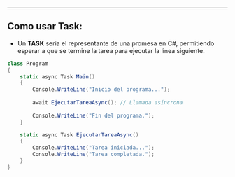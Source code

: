 
----
## Como usar Task:
- Un **TASK** seria el representante de una promesa en C#, permitiendo esperar a que se termine la tarea para ejecutar la linea siguiente.

```csharp
class Program
{
    static async Task Main()
    {
        Console.WriteLine("Inicio del programa...");
        
        await EjecutarTareaAsync(); // Llamada asíncrona
        
        Console.WriteLine("Fin del programa.");
    }

    static async Task EjecutarTareaAsync()
    {
        Console.WriteLine("Tarea iniciada...");
        Console.WriteLine("Tarea completada.");
    }
}
```


###